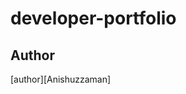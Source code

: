 # developer-portfolio
## Author
[author][Anishuzzaman]

[author]: https://www.facebook.com/anishuzzaman/
